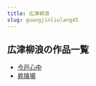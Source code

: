 ```yaml
---
title: 広津柳浪
slug: guangjinliulang45
---
```


## 広津柳浪の作品一覧

- [今戸心中](jinhuxinzhong43)
- [昇降場](shengjiangchang2a)

